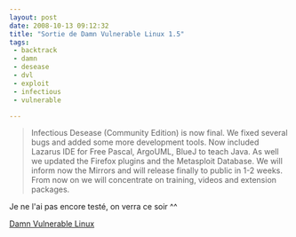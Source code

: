 ```yaml
---
layout: post
date: 2008-10-13 09:12:32
title: "Sortie de Damn Vulnerable Linux 1.5"
tags:
 - backtrack
 - damn
 - desease
 - dvl
 - exploit
 - infectious
 - vulnerable

---
```


> Infectious Desease (Community Edition) is now final. We fixed several bugs and added some more development tools. Now included Lazarus IDE for Free Pascal, ArgoUML, BlueJ to teach Java. As well we updated the Firefox plugins and the Metasploit Database. We will inform now the Mirrors and will release finally to public in 1-2 weeks. From now on we will concentrate on training, videos and extension packages.


Je ne l'ai pas encore testé, on verra ce soir ^^

[Damn Vulnerable Linux](http://www.damnvulnerablelinux.org)

